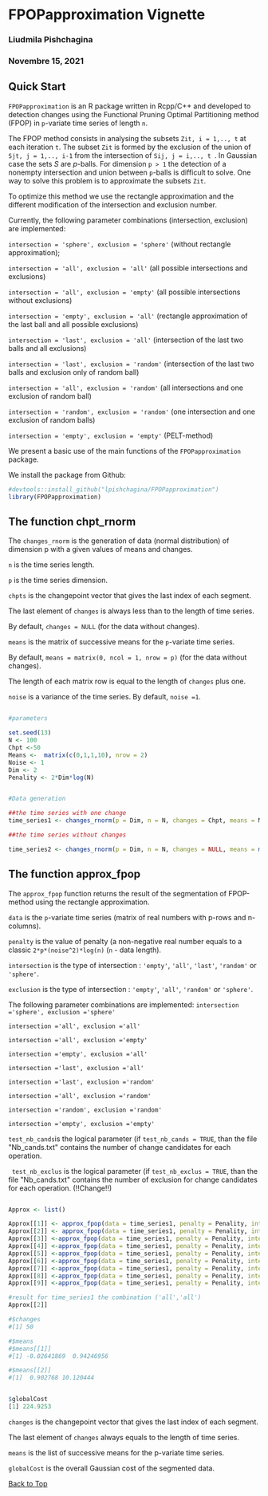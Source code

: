 <a id="top"></a>
#  FPOPapproximation Vignette
### Liudmila Pishchagina
### Novembre 15, 2021

## Quick Start

`FPOPapproximation` is an R package written in Rcpp/C++ and developed to detection changes using the Functional Pruning Optimal Partitioning method (FPOP) in `p`-variate time series of length `n`. 

The FPOP method consists in analysing the subsets `Zit, i = 1,.., t` at each iteration `t`. The subset `Zit` is formed by the exclusion of the union of `Sjt, j = 1,.., i-1` from the intersection of `Sij, j = i,.., t `. In Gaussian case the sets $S$  are $p$-balls. For dimension `p > 1` the detection of a nonempty intersection and union between `p`-balls is difficult to solve. One way to solve this problem is to approximate the subsets `Zit`.

To optimize this method we use the rectangle approximation and the different modification of the intersection and exclusion number.

Currently, the following parameter combinations (intersection, exclusion) are implemented:

` intersection = 'sphere', exclusion = 'sphere' ` (without rectangle approximation);

` intersection = 'all', exclusion = 'all' ` (all possible intersections and exclusions)

` intersection = 'all', exclusion = 'empty' ` (all possible intersections without exclusions)

` intersection = 'empty', exclusion = 'all' ` (rectangle approximation of the last ball and all possible exclusions)

` intersection = 'last', exclusion = 'all' ` (intersection of the last two balls and all exclusions)

` intersection = 'last', exclusion = 'random' ` (intersection of the last two balls and  exclusion only of random ball)

` intersection = 'all', exclusion = 'random' ` (all intersections and  one exclusion of random ball)

` intersection = 'random', exclusion = 'random' ` (one intersection and  one exclusion of random balls)

` intersection = 'empty', exclusion = 'empty' ` (PELT-method)

We present a basic use of the main functions of the `FPOPapproximation` package. 

We install the package from Github:

```r
#devtools::install_github("lpishchagina/FPOPapproximation")
library(FPOPapproximation)
```

## The function chpt_rnorm

The `changes_rnorm` is the generation of data (normal distribution) of dimension p with a given values of means and changes.

`n`  is the time series length.

`p`  is the time series dimension.

`chpts` is the changepoint vector that gives the last index of each segment.

The last element of `changes` is always less than to the length of time series.

By default, `changes = NULL` (for the data without changes). 

`means` is the matrix of successive means for the `p`-variate time series.

By default, `means = matrix(0, ncol = 1, nrow = p)` (for the data without changes). 

The length of each matrix row is equal to the length of `changes` plus one.

`noise` is a variance of the time series. By default, `noise =1`.

```r

#parameters

set.seed(13)
N <- 100
Chpt <-50
Means <-  matrix(c(0,1,1,10), nrow = 2)
Noise <- 1
Dim <- 2
Penality <- 2*Dim*log(N)

```

```r

#Data generation

##the time series with one change
time_series1 <- changes_rnorm(p = Dim, n = N, changes = Chpt, means = Means, noise = Noise)

##the time series without changes

time_series2 <- changes_rnorm(p = Dim, n = N, changes = NULL, means = matrix(0, ncol = 1, nrow = Dim), noise = Noise)

```
## The function approx_fpop

The ` approx_fpop ` function returns the result of the segmentation of FPOP-method using the rectangle approximation.

` data ` is the `p`-variate time series (matrix of real numbers with p-rows and n-columns).

` penalty ` is the value of penalty (a non-negative real number  equals to a classic `2*p*(noise^2)*log(n)` (`n` - data length). 

` intersection ` is the type of intersection : `'empty'`, `'all'`, `'last'`, `'random'` or `'sphere'`.

` exclusion ` is the type of intersection : `'empty'`, `'all'`, `'random'` or `'sphere'`.

The following parameter combinations are implemented:
` intersection ='sphere', exclusion ='sphere' `

` intersection ='all', exclusion ='all' ` 

` intersection ='all', exclusion ='empty' ` 

` intersection ='empty', exclusion ='all' ` 

` intersection ='last', exclusion ='all' ` 

` intersection ='last', exclusion ='random' ` 

` intersection ='all', exclusion ='random' ` 

` intersection ='random', exclusion ='random' ` 

` intersection ='empty', exclusion ='empty' ` 

` test_nb_cands `is the logical parameter (if ` test_nb_cands = TRUE `, than the file "Nb_cands.txt" contains the number of change candidates for each operation.

` test_nb_exclus` is the logical parameter (if ` test_nb_exclus = TRUE `, than the file "Nb_cands.txt" contains the number of exclusion for change candidates for each operation. (!!Change!!)

```r

Approx <- list()

Approx[[1]] <- approx_fpop(data = time_series1, penalty = Penality, intersection = 'sphere', exclusion = 'sphere', test_nb_cands = FALSE, test_nb_exclus = FALSE)
Approx[[2]] <- approx_fpop(data = time_series1, penalty = Penality, intersection = 'all', exclusion = 'all', test_nb_cands = FALSE, test_nb_exclus = FALSE)
Approx[[3]] <-approx_fpop(data = time_series1, penalty = Penality, intersection = 'all', exclusion = 'empty', test_nb_cands = FALSE, test_nb_exclus = FALSE)
Approx[[4]] <-approx_fpop(data = time_series1, penalty = Penality, intersection = 'empty', exclusion = 'all', test_nb_cands = FALSE, test_nb_exclus = FALSE)
Approx[[5]] <-approx_fpop(data = time_series1, penalty = Penality, intersection = 'last', exclusion = 'all', test_nb_cands = FALSE, test_nb_exclus = FALSE)
Approx[[6]] <-approx_fpop(data = time_series1, penalty = Penality, intersection = 'last', exclusion = 'random', test_nb_cands = FALSE, test_nb_exclus = FALSE)
Approx[[7]] <-approx_fpop(data = time_series1, penalty = Penality, intersection = 'all', exclusion = 'random', test_nb_cands = FALSE, test_nb_exclus = FALSE)
Approx[[8]] <-approx_fpop(data = time_series1, penalty = Penality, intersection = 'random', exclusion = 'random', test_nb_cands = FALSE, test_nb_exclus = FALSE)
Approx[[9]] <-approx_fpop(data = time_series1, penalty = Penality, intersection = 'empty', exclusion = 'empty', test_nb_cands = FALSE, test_nb_exclus = FALSE)

```

```r
#result for time_series1 the combination ('all','all')
Approx[[2]] 

#$changes
#[1] 50

#$means
#$means[[1]]
#[1] -0.02641869  0.94246956

#$means[[2]]
#[1]  0.902768 10.120444


$globalCost
[1] 224.9253

```

`changes` is the changepoint vector that gives the last index of each segment.

The last element of `changes` always equals to the length of time series.

`means` is the list of successive means for the p-variate time series.

`globalCost` is the overall Gaussian cost of the segmented data. 

[Back to Top](#top)
